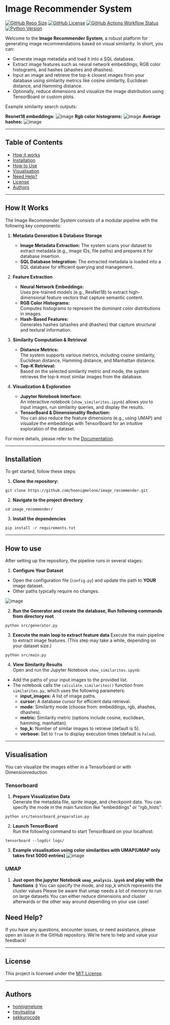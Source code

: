 # Image Recommender System

[![GitHub Repo Size](https://img.shields.io/github/repo-size/honnigmelone/image_recommender.svg)](https://github.com/honnigmelone/image_recommender)  [![GitHub License](https://img.shields.io/github/license/honnigmelone/image_recommender.svg)](LICENSE)  [![GitHub Actions Workflow Status](https://img.shields.io/github/actions/workflow/status/honnigmelone/image_recommender/main.yml)](https://github.com/honnigmelone/image_recommender/actions)  [![Python Version](https://img.shields.io/badge/python-3.8%2B-blue.svg)](https://www.python.org/downloads/)

Welcome to the **Image Recommender System**, a robust platform for generating image recommendations based on visual similarity. In short, you can:

- Generate image metadata and load it into a SQL database.
- Extract image features such as neural network embeddings, RGB color histograms, and hashes (ahashes and dhashes).
- Input an image and retrieve the top-k closest images from your database using similarity metrics like cosine similarity, Euclidean distance, and Hamming distance.
- Optionally, reduce dimensions and visualize the image distribution using TensorBoard or custom plots.

Example similarity search outputs:

**Resnet18 embeddings:**
![image](https://github.com/user-attachments/assets/031fc9d5-dbed-4042-b671-c129f37fd10c)
**Rgb color histograms:**
![image](https://github.com/user-attachments/assets/c42fe2e6-dd17-4f12-926f-851351124716)
**Average hashes:**
![image](https://github.com/user-attachments/assets/13dcc329-f85e-434f-b19f-260571dd0f4e)



---

## Table of Contents

- [How it works](#how-it-works)
- [Installation](#installation)
- [How to Use](#how-to-use)
- [Visualisation](#visualisation)
- [Need Help?](#need-help)
- [License](#license)
- [Authors](#authors)

---

## How It Works

The Image Recommender System consists of a modular pipeline with the following key components:

1. **Metadata Generation & Database Storage**  
   - **Image Metadata Extraction:** The system scans your dataset to extract metadata (e.g., image IDs, file paths) and prepares it for database insertion.
   - **SQL Database Integration:** The extracted metadata is loaded into a SQL database for efficient querying and management.

2. **Feature Extraction**  
   - **Neural Network Embeddings:**  
     Uses pre-trained models (e.g., ResNet18) to extract high-dimensional feature vectors that capture semantic content.
   - **RGB Color Histograms:**  
     Computes histograms to represent the dominant color distributions in images.
   - **Hash-Based Features:**  
     Generates hashes (ahashes and dhashes) that capture structural and textural information.

3. **Similarity Computation & Retrieval**  
   - **Distance Metrics:**  
     The system supports various metrics, including cosine similarity, Euclidean distance, Hamming distance, and Manhattan distance.
   - **Top-K Retrieval:**  
     Based on the selected similarity metric and mode, the system retrieves the top-k most similar images from the database.

4. **Visualization & Exploration**  
   - **Jupyter Notebook Interface:**  
     An interactive notebook (`show_similarites.ipynb`) allows you to input images, run similarity queries, and display the results.
   - **TensorBoard & Dimensionality Reduction:**  
     You can also reduce the feature dimensions (e.g., using UMAP) and visualize the embeddings with TensorBoard for an intuitive exploration of the dataset.

For more details, please refer to the [Documentation](Big_Data_Image_Recommender_Doku.pdf).

---

## Installation

To get started, follow these steps:

1. **Clone the repository:**
```
git clone https://github.com/honnigmelone/image_recommender.git
```

2. **Navigate to the project directory**
```
cd image_recommender/
```

3. **Install the dependencies**
```
pip install -r requirements.txt
```

---

## How to use

After setting up the repository, the pipeline runs in several stages:

1. **Configure Your Dataset**  
- Open the configuration file (`config.py`) and update the path to **YOUR** image dataset.  
- Other paths typically require no changes.

![image](https://github.com/user-attachments/assets/7c78e34f-bfdd-4652-a911-d38aa2778d22)

2. **Run the Generator and create the database, Run follwoing commands from directory root**

```
python src/generator.py
```

3. **Execute the main loop to extract feature data**
Execute the main pipeline to extract image features. (This step may take a while, depending on your dataset size.)

```
python src/main.py
```

4. **View Similarity Results**  
Open and run the Jupyter Notebook `show_similarites.ipynb`:
- Add the paths of your input images to the provided list.
- The notebook calls the `calculate_similarites()` function from `similarites.py`, which uses the following parameters:
  - **input_images:** A list of image paths.
  - **cursor:** A database cursor for efficient data retrieval.
  - **mode:** Similarity mode (choose from: embeddings, rgb, ahashes, dhashes).
  - **metric:** Similarity metric (options include cosine, euclidean, hamming, manhattan).
  - **top_k:** Number of similar images to retrieve (default is 5).
  - **verbose:** Set to `True` to display execution times (default is `False`).


---


## **Visualisation**

You can visualize the images either in a Tensorboard or with Dimensionreduction

### **Tensorboard**

1. **Prepare Visualization Data**  
Generate the metadata file, sprite image, and checkpoint data. You can specify the mode in the main function like "embeddings" or "rgb_hists":

```
python src/tensorboard_preparation.py
```

2. **Launch TensorBoard**  
Run the following command to start TensorBoard on your localhost:

```
tensorboard --logdir logs/
```

3. **Example visualisation using color similarities with UMAP(UMAP only takes first 5000 entries)**
![image](https://github.com/user-attachments/assets/d192ebb7-b4ff-4cb1-aa4f-f883d3d78a8f)


### **UMAP**

1. **Just open the jupyter Notebook ```umap_analysis.ipynb``` and play with the functions :)** 
You can specify the mode, and top_k which represents the cluster values
Please be aware that umap needs a lot of memory to run on large datasets
You can either reduce dimensions and cluster afterwards or the other way around depending on your use case!

## Need Help?

If you have any questions, encounter issues, or need assistance, please open an issue in the GitHub repository. We’re here to help and value your feedback!

---

## License

This project is licensed under the [MIT License](LICENSE).

---

## Authors

- [honnigmelone](https://github.com/honnigmelone)
- [heyitsalina](https://github.com/heyitsalina)
- [sekkurocode](https://github.com/sekkurocode)
